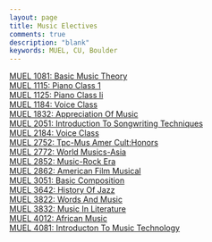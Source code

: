 ```yaml
---
layout: page
title: Music Electives
comments: true
description: "blank"
keywords: MUEL, CU, Boulder
---
```

<body>
<div><a href="../../courses/MUEL-1081">MUEL 1081: Basic Music Theory</a></div>
<div><a href="../../courses/MUEL-1115">MUEL 1115: Piano Class 1</a></div>
<div><a href="../../courses/MUEL-1125">MUEL 1125: Piano Class Ii</a></div>
<div><a href="../../courses/MUEL-1184">MUEL 1184: Voice Class</a></div>
<div><a href="../../courses/MUEL-1832">MUEL 1832: Appreciation Of Music</a></div>
<div><a href="../../courses/MUEL-2051">MUEL 2051: Introduction To Songwriting Techniques</a></div>
<div><a href="../../courses/MUEL-2184">MUEL 2184: Voice Class</a></div>
<div><a href="../../courses/MUEL-2752">MUEL 2752: Tpc-Mus Amer Cult:Honors</a></div>
<div><a href="../../courses/MUEL-2772">MUEL 2772: World Musics-Asia</a></div>
<div><a href="../../courses/MUEL-2852">MUEL 2852: Music-Rock Era</a></div>
<div><a href="../../courses/MUEL-2862">MUEL 2862: American Film Musical</a></div>
<div><a href="../../courses/MUEL-3051">MUEL 3051: Basic Composition</a></div>
<div><a href="../../courses/MUEL-3642">MUEL 3642: History Of Jazz</a></div>
<div><a href="../../courses/MUEL-3822">MUEL 3822: Words And Music</a></div>
<div><a href="../../courses/MUEL-3832">MUEL 3832: Music In Literature</a></div>
<div><a href="../../courses/MUEL-4012">MUEL 4012: African Music</a></div>
<div><a href="../../courses/MUEL-4081">MUEL 4081: Introducton To Music Technology</a></div>
</body>